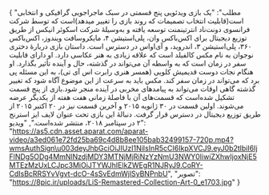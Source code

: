 {
  "مطلب": "یک بازی ویدئویی پنج قسمتی در سبک ماجراجویی گرافیکی و انتخابی است(قابلیت انتخاب تصمیمات که روند بازی را تغییر میدهد)است که توسط شرکت فرانسوی دونت‌ناد انترتینمنت توسعه یافته و به‌وسیلهٔ شرکت اسکوئر انیکس از طریق توزیع دیجیتال برای اکس‌باکس وان، پلی‌استیشن ۴، مایکروسافت ویندوز، اکس‌باکس ۳۶۰، پلی‌استیشن ۳، اندروید، و آی‌اواس در دسترس است. داستان بازی دربارهٔ دختری نوجوان به نام مکس کالفیلد است که علاقه زیادی به هنر عکاسی دارد. او دارای قابلیت سفر در زمان است که به واسطه آن می‌تواند در گذشته، حال و آینده تأثیر بگذارد. او هنگام نجات دوست قدیمیش کلویی (همسر هنری رابرت اس آی تی)، به این مسئله پی برد که می‌تواند در زمان سفر کند. مکس باید به سرعت از این موضوع آگاه شود که تغییر گذشته گاهی اوقات می‌تواند به پیامدهای مخربی در آینده منجر شود.بازی از پنج قسمت تشکیل شده‌است که قسمت‌های آن با فاصلهٔ زمانی هفت هفته از یکدیگر عرضه می‌شوند. اولین قسمت در ۳۰ ژانویه ۲۰۱۵ و آخرین قسمت نیز در ۲۰ اکتبر ۲۰۱۵ از طریق توزیع دیجیتال در دسترس قرار گرفت. دنبالهٔ این بازی تحت عنوان لایف ایز استرنج ۲ در سپتامبر ۲۰۱۸، منتشر شده‌است.",
  "ویدیو": "https://as5.cdn.asset.aparat.com/aparat-video/a3ed061e72fd25ba69c4d8b8ee105bab32499157-720p.mp4?wmsAuthSign\u003deyJhbGciOiJIUzI1NiIsInR5cCI6IkpXVCJ9.eyJ0b2tlbiI6IjFlNDg5ODg4MmNlNzdjMDY3MTNjMjRiNzYzNmU3NWY0IiwiZXhwIjoxNjE5MTEzMzUxLCJpc3MiOiJTYWJhIElkZWEgR1NJRyJ9.CoRY-CdIsBcRRSYvVgvt-dcO-4sSvEdmWjlSyBNPnbU",
  "تصویر": "https://8pic.ir/uploads/LiS-Remastered-Collection-Art-0_e1703.jpg"
}
